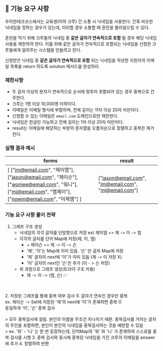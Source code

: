 ## 🚀 기능 요구 사항

우아한테크코스에서는 교육생(이하 크루) 간 소통 시 닉네임을 사용한다. 간혹 비슷한 닉네임을 정하는 경우가 있는데, 이러할 경우 소통할 때 혼란을 불러일으킬 수 있다.

혼란을 막기 위해 크루들의 닉네임 중 **같은 글자가 연속적으로 포함** 될 경우 해당 닉네임 사용을 제한하려 한다. 이를 위해 같은 글자가 연속적으로 포함되는 닉네임을 신청한 크루들에게 알려주는 시스템을 만들려고 한다.


신청받은 닉네임 중 **같은 글자가 연속적으로 포함** 되는 닉네임을 작성한 지원자의 이메일 목록을 return 하도록 solution 메서드를 완성하라.

### 제한사항

- 두 글자 이상의 문자가 연속적으로 순서에 맞추어 포함되어 있는 경우 중복으로 간주한다.
- 크루는 1명 이상 10,000명 이하이다.
- 이메일은 이메일 형식에 부합하며, 전체 길이는 11자 이상 20자 미만이다.
- 신청할 수 있는 이메일은 `email.com` 도메인으로만 제한한다.
- 닉네임은 한글만 가능하고 전체 길이는 1자 이상 20자 미만이다.
- result는 이메일에 해당하는 부분의 문자열을 오름차순으로 정렬하고 중복은 제거한다.

### 실행 결과 예시

| forms | result |
| --- | --- |
| [ ["jm@email.com", "제이엠"], ["jason@email.com", "제이슨"], ["woniee@email.com", "워니"], ["mj@email.com", "엠제이"], ["nowm@email.com", "이제엠"] ] | ["jason@email.com", "jm@email.com", "mj@email.com"] |


### 기능 요구 사항 풀이 전략
1. 그래프 구조 생성
   - 닉네임의 각각 글자를 단방향으로 저장 ex) 제이엠 => 제 -> 이 -> 엠
   - 각각의 글자를 단어 Map에 저장(제, 이, 엠)
     - \+ 제이슨 => 제 -> 이 -> 슨
     - '제', '이'는 Map에 이미 있음. '슨' 만 글자 Map에 저장
     - '제' 글자의 next에 '이'가 이미 있음 (제 -> 이  저장 X)
     - '이' 글자의 next인 '슨'은 추가 (이 - > 슨 저장)
   - 위 과정으로 그래프 생성(트라이 구조 차용)
     - 제 -> 이 -> (엠, 슨) ✅
<br>
<br>
   2. 저장된 그래프를 통해 중복 여부 검사 
      두 글자가 연속인 경우만 중복<br>
      ex. 제이슨 -> Set에 저장된 '제'의 next에 '이'가 존재하면 중복 O<br>
           동일하게 '이', '슨' 중복 검사<br><br>
    >    모두 중복검사에 걸림. 본인의 이름을 무조건 지나치기 때문. 중복검사를 거치는 글자의 주인을 포함하면, 본인이 본인의 닉네임을 중복검사하는 것을 예방할 수 있음<br>
    > ex. '워' - '니' 는 한 번 등장하는데, 단어Map의 '워' 와 '니' 가 존재하여 스스로를 중복 검사를 시행
3. 중복 검사와 동시에 중복된 닉네임을 가진 크루의 이메일을 answer에 추가
4. 정렬하여 반환
